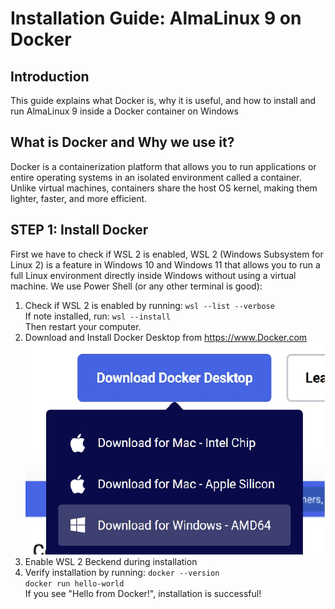 # Installation Guide: AlmaLinux 9 on Docker

## Introduction

This guide explains what Docker is, why it is useful, and how to install and run AlmaLinux 9 inside a Docker container on Windows

## What is Docker and Why we use it?
Docker is a containerization platform that allows you to run applications or entire operating systems in an isolated environment called a container. Unlike virtual machines, containers share the host OS kernel, making them lighter, faster, and more efficient.

## STEP 1: Install Docker
First we have to check if WSL 2 is enabled, WSL 2 (Windows Subsystem for Linux 2) is a feature in Windows 10 and Windows 11 that allows you to run a full Linux environment directly inside Windows without using a virtual machine. We use Power Shell (or any other terminal is good):
1.  Check if WSL 2 is enabled by running: `wsl --list --verbose`  
 If note installed, run: `wsl --install`  
 Then restart your computer.
2. Download and Install Docker Desktop from https://www.Docker.com
   ![Alt Text](images/docker_windows_download.png)
3. Enable WSL 2 Beckend during installation
4. Verify installation by running:
   `docker --version`  
   `docker run hello-world`  
   If you see "Hello from Docker!", installation is successful!



